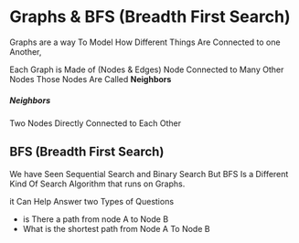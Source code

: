 # Graphs & BFS (Breadth First Search)

Graphs are a way To Model How Different Things Are Connected to one Another, <br/>

Each Graph is Made of (Nodes & Edges) Node Connected to Many Other Nodes Those Nodes Are Called **Neighbors** <br/>

##### Neighbors

Two Nodes Directly Connected to Each Other

## BFS (Breadth First Search)

We have Seen Sequential Search and Binary Search But BFS Is a Different Kind Of Search Algorithm that runs
on Graphs. <br/>

it Can Help Answer two Types of Questions

- is There a path from node A to Node B
- What is the shortest path from Node A To Node B
